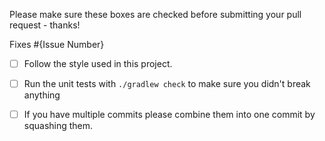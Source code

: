 Please make sure these boxes are checked before submitting your pull request - thanks!

Fixes #{Issue Number}

- [ ] Follow the style used in this project.

- [ ] Run the unit tests with `./gradlew check` to make sure you didn't break anything

- [ ] If you have multiple commits please combine them into one commit by squashing them.